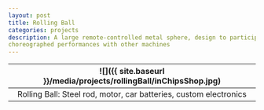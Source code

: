 ```yaml
---
layout: post
title: Rolling Ball
categories: projects
description: A large remote-controlled metal sphere, design to participate in
choreographed performances with other machines
---
```


![]({{ site.baseurl }}/media/projects/rollingBall/inChipsShop.jpg) |
:----------: |
Rolling Ball: Steel rod, motor, car batteries, custom electronics |

